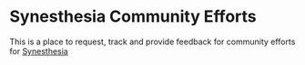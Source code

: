 # Synesthesia Community Efforts

This is a place to request, track and provide feedback for community efforts for [Synesthesia](https://synesthesia.live)
